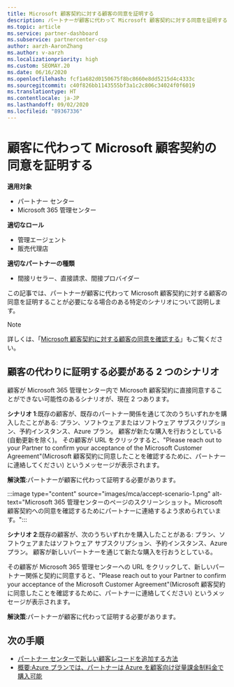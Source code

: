 ```yaml
---
title: Microsoft 顧客契約に対する顧客の同意を証明する
description: パートナーが顧客に代わって Microsoft 顧客契約に対する同意を証明することが必要になる場合について説明します。
ms.topic: article
ms.service: partner-dashboard
ms.subservice: partnercenter-csp
author: aarzh-AaronZhang
ms.author: v-aarzh
ms.localizationpriority: high
ms.custom: SEOMAY.20
ms.date: 06/16/2020
ms.openlocfilehash: fcf1a682d0150675f8bc8660e8dd5215d4c4333c
ms.sourcegitcommit: c40f826bb1143555bf3a1c2c806c34024f0f6019
ms.translationtype: HT
ms.contentlocale: ja-JP
ms.lasthandoff: 09/02/2020
ms.locfileid: "89367336"
---
```

# <a name="attest-acceptance-of-the-microsoft-customer-agreement-on-behalf-of-your-customer"></a>顧客に代わって Microsoft 顧客契約の同意を証明する

**適用対象**

- パートナー センター
- Microsoft 365 管理センター

**適切なロール**

- 管理エージェント
- 販売代理店

**適切なパートナーの種類**

- 間接リセラー、直接請求、間接プロバイダー

この記事では、パートナーが顧客に代わって Microsoft 顧客契約に対する顧客の同意を証明することが必要になる場合のある特定のシナリオについて説明します。

>[!NOTE]
>詳しくは、「[Microsoft 顧客契約に対する顧客の同意を確認する](confirm-customer-agreement.md)」もご覧ください。

## <a name="two-scenarios-where-you-need-to-attest-on-behalf-of-your-customer"></a>顧客の代わりに証明する必要がある 2 つのシナリオ

顧客が Microsoft 365 管理センター内で Microsoft 顧客契約に直接同意することができない可能性のあるシナリオが、現在 2 つあります。

**シナリオ 1**:既存の顧客が、既存のパートナー関係を通じて次のうちいずれかを購入したことがある: プラン、ソフトウェアまたはソフトウェア サブスクリプション、予約インスタンス、Azure プラン。 顧客が新たな購入を行おうとしている (自動更新を除く)。 その顧客が URL をクリックすると、"Please reach out to your Partner to confirm your acceptance of the Microsoft Customer Agreement"(Microsoft 顧客契約に同意したことを確認するために、パートナーに連絡してください) というメッセージが表示されます。  

**解決策**:パートナーが顧客に代わって証明する必要があります。

:::image type="content" source="images/mca/accept-scenario-1.png" alt-text="Microsoft 365 管理センターのページのスクリーンショット。Microsoft 顧客契約への同意を確認するためにパートナーに連絡するよう求められています。":::

**シナリオ 2**:既存の顧客が、次のうちいずれかを購入したことがある: プラン、ソフトウェアまたはソフトウェア サブスクリプション、予約インスタンス、Azure プラン。 顧客が新しいパートナーを通じて新たな購入を行おうとしている。

その顧客が Microsoft 365 管理センターへの URL をクリックして、新しいパートナー関係と契約に同意すると、"Please reach out to your Partner to confirm your acceptance of the Microsoft Customer Agreement"(Microsoft 顧客契約に同意したことを確認するために、パートナーに連絡してください) というメッセージが表示されます。  

**解決策**:パートナーが顧客に代わって証明する必要があります。  

## <a name="next-steps"></a>次の手順

- [パートナー センターで新しい顧客レコードを追加する方法](add-a-new-customer.md)
- [概要:Azure プランでは、パートナーは Azure を顧客向け従量課金制料金で購入可能](azure-plan-lp.md)
